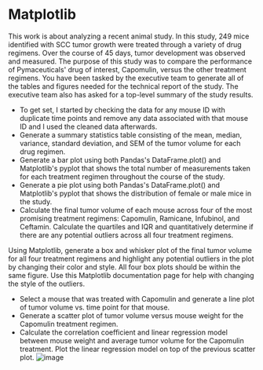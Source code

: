 # Matplotlib

This work is about analyzing a recent animal study. In this study, 249 mice identified with SCC tumor growth were treated through a variety of drug regimens. Over the course of 45 days, tumor development was observed and measured. The purpose of this study was to compare the performance of Pymaceuticals' drug of interest, Capomulin, versus the other treatment regimens. You have been tasked by the executive team to generate all of the tables and figures needed for the technical report of the study. The executive team also has asked for a top-level summary of the study results.
- To get set, I started by checking the data for any mouse ID with duplicate time points and remove any data associated with that mouse ID and I used the cleaned data afterwards.
- Generate a summary statistics table consisting of the mean, median, variance, standard deviation, and SEM of the tumor volume for each drug regimen.
- Generate a bar plot using both Pandas's DataFrame.plot() and Matplotlib's pyplot that shows the total number of measurements taken for each treatment regimen throughout the course of the study.
- Generate a pie plot using both Pandas's DataFrame.plot() and Matplotlib's pyplot that shows the distribution of female or male mice in the study.
- Calculate the final tumor volume of each mouse across four of the most promising treatment regimens: Capomulin, Ramicane, Infubinol, and Ceftamin. Calculate the quartiles and IQR and quantitatively determine if there are any potential outliers across all four treatment regimens.

Using Matplotlib, generate a box and whisker plot of the final tumor volume for all four treatment regimens and highlight any potential outliers in the plot by changing their color and style. All four box plots should be within the same figure. Use this Matplotlib documentation page for help with changing the style of the outliers.
- Select a mouse that was treated with Capomulin and generate a line plot of tumor volume vs. time point for that mouse.
- Generate a scatter plot of tumor volume versus mouse weight for the Capomulin treatment regimen.
- Calculate the correlation coefficient and linear regression model between mouse weight and average tumor volume for the Capomulin treatment. Plot the linear regression model on top of the previous scatter plot.
![image](https://user-images.githubusercontent.com/75787486/122659872-1d0b5880-d14a-11eb-9f2f-855973240d6b.png)
